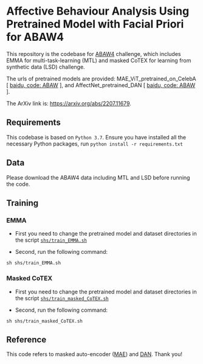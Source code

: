 # Affective Behaviour Analysis Using Pretrained Model with Facial Priori for ABAW4

This repository is the codebase for [ABAW4](https://ibug.doc.ic.ac.uk/resources/eccv-2023-4th-abaw/) challenge, which includes EMMA for multi-task-learning (MTL) and masked CoTEX for learning from synthetic data (LSD) challenge.

The urls of pretrained models are provided: 
MAE_ViT_pretrained_on_CelebA \[ [baidu, code: ABAW](https://pan.baidu.com/s/1aedEeEHeIslvx0WsFVWxDw) \], and AffectNet_pretrained_DAN \[ [baidu, code: ABAW](https://pan.baidu.com/s/1MNSkd7KWSL5USywPG3XVfw) \].

The ArXiv link is: https://arxiv.org/abs/2207.11679.

## Requirements
This codebase is based on `Python 3.7`. 
Ensure you have installed all the necessary Python packages, run `python install -r requirements.txt`

## Data
Please download the ABAW4 data including MTL and LSD before running the code. 

## Training
### EMMA
- First you need to change the pretrained model and dataset directories in the script [`shs/train_EMMA.sh`](./shs/train_EMMA.sh)

- Second, run the following command:

```
sh shs/train_EMMA.sh
```
### Masked CoTEX
- First you need to change the pretrained model and dataset directories in the script [`shs/train_masked_CoTEX.sh`](./shs/train_masked_CoTEX.sh)

- Second, run the following command:

```
sh shs/train_masked_CoTEX.sh
```

## Reference

This code refers to masked auto-encoder ([MAE](https://github.com/facebookresearch/mae)) and [DAN](https://github.com/yaoing/DAN). Thank you!

